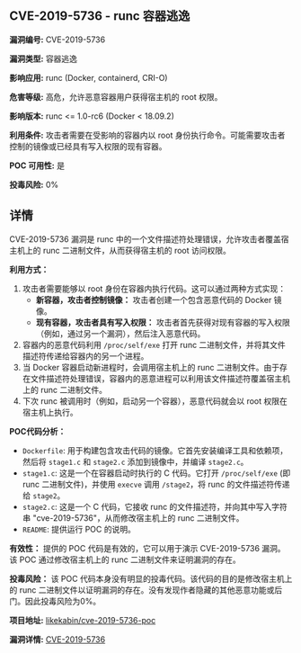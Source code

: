 ## CVE-2019-5736 - runc 容器逃逸

**漏洞编号:** CVE-2019-5736

**漏洞类型:** 容器逃逸

**影响应用:** runc (Docker, containerd, CRI-O)

**危害等级:** 高危，允许恶意容器用户获得宿主机的 root 权限。

**影响版本:** runc <= 1.0-rc6 (Docker < 18.09.2)

**利用条件:** 攻击者需要在受影响的容器内以 root 身份执行命令。可能需要攻击者控制的镜像或已经具有写入权限的现有容器。

**POC 可用性:** 是

**投毒风险:** 0%

## 详情

CVE-2019-5736 漏洞是 runc 中的一个文件描述符处理错误，允许攻击者覆盖宿主机上的 runc 二进制文件，从而获得宿主机的 root 访问权限。

**利用方式：**

1.  攻击者需要能够以 root 身份在容器内执行代码。这可以通过两种方式实现：
    *   **新容器，攻击者控制镜像：** 攻击者创建一个包含恶意代码的 Docker 镜像。
    *   **现有容器，攻击者具有写入权限：** 攻击者首先获得对现有容器的写入权限（例如，通过另一个漏洞），然后注入恶意代码。
2.  容器内的恶意代码利用 `/proc/self/exe` 打开 runc 二进制文件，并将其文件描述符传递给容器内的另一个进程。
3.  当 Docker 容器启动新进程时，会调用宿主机上的 runc 二进制文件。由于存在文件描述符处理错误，容器内的恶意进程可以利用该文件描述符覆盖宿主机上的 runc 二进制文件。
4.  下次 runc 被调用时（例如，启动另一个容器），恶意代码就会以 root 权限在宿主机上执行。

**POC代码分析：**

*   `Dockerfile`: 用于构建包含攻击代码的镜像。它首先安装编译工具和依赖项，然后将 `stage1.c` 和 `stage2.c` 添加到镜像中，并编译 `stage2.c`。
*   `stage1.c`: 这是一个在容器启动时执行的 C 代码。它打开 `/proc/self/exe` (即 runc 二进制文件)，并使用 `execve` 调用 `/stage2`，将 runc 的文件描述符传递给 `stage2`。
*   `stage2.c`: 这是一个 C 代码，它接收 runc 的文件描述符，并向其中写入字符串 "cve-2019-5736"，从而修改宿主机上的 runc 二进制文件。
*   `README`: 提供运行 POC 的说明。

**有效性：**
提供的 POC 代码是有效的，它可以用于演示 CVE-2019-5736 漏洞。该 POC 通过修改宿主机上的 runc 二进制文件来证明漏洞的存在。

**投毒风险：**
该 POC 代码本身没有明显的投毒代码。该代码的目的是修改宿主机上的 runc 二进制文件以证明漏洞的存在。没有发现作者隐藏的其他恶意功能或后门。因此投毒风险为0%。

**项目地址:** [likekabin/cve-2019-5736-poc](https://github.com/likekabin/cve-2019-5736-poc)

**漏洞详情:** [CVE-2019-5736](https://nvd.nist.gov/vuln/detail/CVE-2019-5736)
